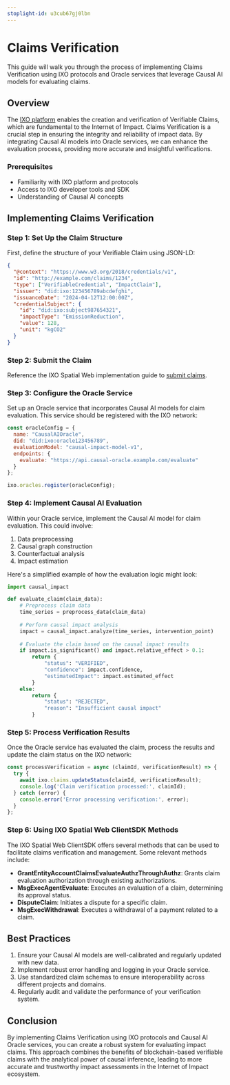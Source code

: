 ```yaml
---
stoplight-id: u3cub67gj0lbn
---
```


# Claims Verification

This guide will walk you through the process of implementing Claims Verification using IXO protocols and Oracle services that leverage Causal AI models for evaluating claims.

## Overview

The [IXO platform](https://www.ixo.world) enables the creation and verification of Verifiable Claims, which are fundamental to the Internet of Impact. Claims Verification is a crucial step in ensuring the integrity and reliability of impact data. By integrating Causal AI models into Oracle services, we can enhance the evaluation process, providing more accurate and insightful verifications.

### Prerequisites

- Familiarity with IXO platform and protocols
- Access to IXO developer tools and SDK
- Understanding of Causal AI concepts

## Implementing Claims Verification

### Step 1: Set Up the Claim Structure

First, define the structure of your Verifiable Claim using JSON-LD:

```json
{
  "@context": "https://www.w3.org/2018/credentials/v1",
  "id": "http://example.com/claims/1234",
  "type": ["VerifiableCredential", "ImpactClaim"],
  "issuer": "did:ixo:123456789abcdefghi",
  "issuanceDate": "2024-04-12T12:00:00Z",
  "credentialSubject": {
    "id": "did:ixo:subject987654321",
    "impactType": "EmissionReduction",
    "value": 128,
    "unit": "kgCO2"
  }
}
```

### Step 2: Submit the Claim

Reference the IXO Spatial Web implementation guide to [submit claims](../../Implementation-Guides/Claims-Module.md).

### Step 3: Configure the Oracle Service

Set up an Oracle service that incorporates Causal AI models for claim evaluation. This service should be registered with the IXO network:

```javascript
const oracleConfig = {
  name: "CausalAIOracle",
  did: "did:ixo:oracle123456789",
  evaluationModel: "causal-impact-model-v1",
  endpoints: {
    evaluate: "https://api.causal-oracle.example.com/evaluate"
  }
};

ixo.oracles.register(oracleConfig);
```

### Step 4: Implement Causal AI Evaluation

Within your Oracle service, implement the Causal AI model for claim evaluation. This could involve:

1. Data preprocessing
2. Causal graph construction
3. Counterfactual analysis
4. Impact estimation

Here's a simplified example of how the evaluation logic might look:

```python
import causal_impact

def evaluate_claim(claim_data):
    # Preprocess claim data
    time_series = preprocess_data(claim_data)
    
    # Perform causal impact analysis
    impact = causal_impact.analyze(time_series, intervention_point)
    
    # Evaluate the claim based on the causal impact results
    if impact.is_significant() and impact.relative_effect > 0.1:
        return {
            "status": "VERIFIED",
            "confidence": impact.confidence,
            "estimatedImpact": impact.estimated_effect
        }
    else:
        return {
            "status": "REJECTED",
            "reason": "Insufficient causal impact"
        }
```

### Step 5: Process Verification Results

Once the Oracle service has evaluated the claim, process the results and update the claim status on the IXO network:

```javascript
const processVerification = async (claimId, verificationResult) => {
  try {
    await ixo.claims.updateStatus(claimId, verificationResult);
    console.log('Claim verification processed:', claimId);
  } catch (error) {
    console.error('Error processing verification:', error);
  }
};
```

### Step 6: Using IXO Spatial Web ClientSDK Methods

The IXO Spatial Web ClientSDK offers several methods that can be used to facilitate claims verification and management. Some relevant methods include:

- **GrantEntityAccountClaimsEvaluateAuthzThroughAuthz**: Grants claim evaluation authorization through existing authorizations.
- **MsgExecAgentEvaluate**: Executes an evaluation of a claim, determining its approval status.
- **DisputeClaim**: Initiates a dispute for a specific claim.
- **MsgExecWithdrawal**: Executes a withdrawal of a payment related to a claim.


## Best Practices

1. Ensure your Causal AI models are well-calibrated and regularly updated with new data.
2. Implement robust error handling and logging in your Oracle service.
3. Use standardized claim schemas to ensure interoperability across different projects and domains.
4. Regularly audit and validate the performance of your verification system.

## Conclusion

By implementing Claims Verification using IXO protocols and Causal AI Oracle services, you can create a robust system for evaluating impact claims. This approach combines the benefits of blockchain-based verifiable claims with the analytical power of causal inference, leading to more accurate and trustworthy impact assessments in the Internet of Impact ecosystem.



